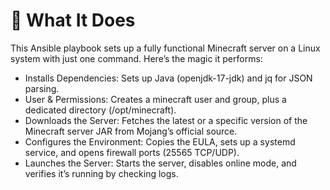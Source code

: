 # 🚀 What It Does

This Ansible playbook sets up a fully functional Minecraft server on a Linux system with just one command. Here’s the magic it performs:

- Installs Dependencies: Sets up Java (openjdk-17-jdk) and jq for JSON parsing.
- User & Permissions: Creates a minecraft user and group, plus a dedicated directory (/opt/minecraft).
- Downloads the Server: Fetches the latest or a specific version of the Minecraft server JAR from Mojang’s official source.
- Configures the Environment: Copies the EULA, sets up a systemd service, and opens firewall ports (25565 TCP/UDP).
- Launches the Server: Starts the server, disables online mode, and verifies it’s running by checking logs.
